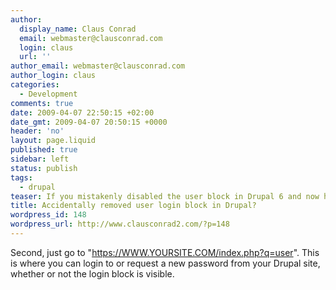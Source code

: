 ```yaml
---
author:
  display_name: Claus Conrad
  email: webmaster@clausconrad.com
  login: claus
  url: ''
author_email: webmaster@clausconrad.com
author_login: claus
categories:
  - Development
comments: true
date: 2009-04-07 22:50:15 +02:00
date_gmt: 2009-04-07 20:50:15 +0000
header: 'no'
layout: page.liquid
published: true
sidebar: left
status: publish
tags:
  - drupal
teaser: If you mistakenly disabled the user block in Drupal 6 and now have problems logging in – first of all, don’t panic.
title: Accidentally removed user login block in Drupal?
wordpress_id: 148
wordpress_url: http://www.clausconrad2.com/?p=148
---
```

Second, just go to "https://WWW.YOURSITE.COM/index.php?q=user". This is where you can login to or request a new password from your Drupal site, whether or not the login block is visible.
